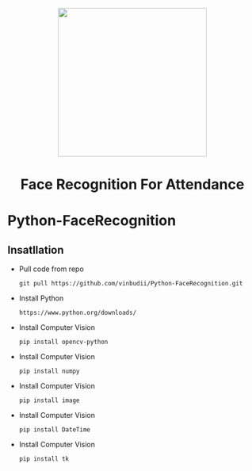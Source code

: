   
<p align="center"><img src="public/img/logo/logo-dark.png" width="300"></p>
<h1 align="center">Face Recognition For Attendance</h1>

# Python-FaceRecognition

## Insatllation

- Pull code from repo
  ```
  git pull https://github.com/vinbudii/Python-FaceRecognition.git
  ```
- Install Python
  ```
  https://www.python.org/downloads/
  ```
- Install Computer Vision
  ```
  pip install opencv-python
  ```
- Install Computer Vision
  ```
  pip install numpy
  ```
- Install Computer Vision
  ```
  pip install image
  ```
- Install Computer Vision
  ```
  pip install DateTime
  ```
- Install Computer Vision
  ```
  pip install tk
  ```

